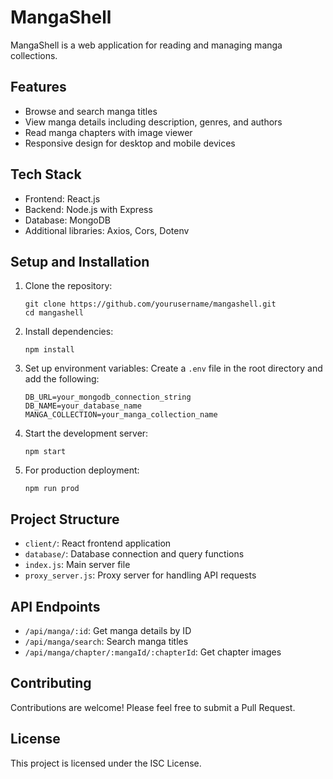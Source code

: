 # MangaShell

MangaShell is a web application for reading and managing manga collections.

## Features

- Browse and search manga titles
- View manga details including description, genres, and authors
- Read manga chapters with image viewer
- Responsive design for desktop and mobile devices

## Tech Stack

- Frontend: React.js
- Backend: Node.js with Express
- Database: MongoDB
- Additional libraries: Axios, Cors, Dotenv

## Setup and Installation

1. Clone the repository:
   ```
   git clone https://github.com/yourusername/mangashell.git
   cd mangashell
   ```

2. Install dependencies:
   ```
   npm install
   ```

3. Set up environment variables:
   Create a `.env` file in the root directory and add the following:
   ```
   DB_URL=your_mongodb_connection_string
   DB_NAME=your_database_name
   MANGA_COLLECTION=your_manga_collection_name
   ```

4. Start the development server:
   ```
   npm start
   ```

5. For production deployment:
   ```
   npm run prod
   ```

## Project Structure

- `client/`: React frontend application
- `database/`: Database connection and query functions
- `index.js`: Main server file
- `proxy_server.js`: Proxy server for handling API requests

## API Endpoints

- `/api/manga/:id`: Get manga details by ID
- `/api/manga/search`: Search manga titles
- `/api/manga/chapter/:mangaId/:chapterId`: Get chapter images

## Contributing

Contributions are welcome! Please feel free to submit a Pull Request.

## License

This project is licensed under the ISC License.